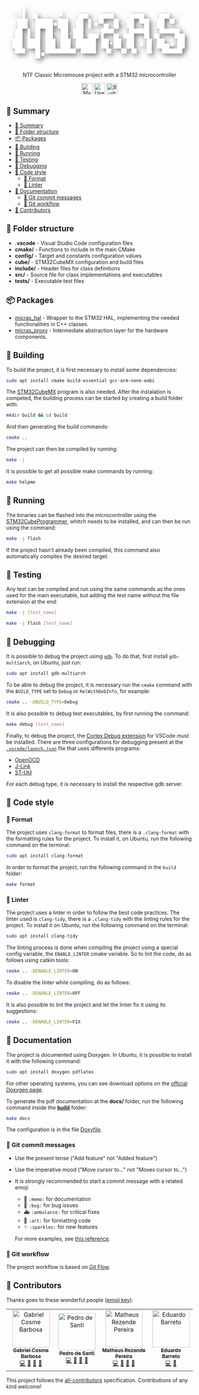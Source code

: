 <div align="center">
<?xml version="1.0" encoding="UTF-8" standalone="no"?>
<svg
   width="590.78088"
   height="201.94492"
   viewBox="0 0 590.78088 201.94492"
   version="1.1"
   id="svg1"
   xmlns="http://www.w3.org/2000/svg"
   xmlns:svg="http://www.w3.org/2000/svg">
  <defs
     id="defs1">
    <filter
       style="color-interpolation-filters:sRGB"
       id="filter64"
       x="-0.035140324"
       y="-0.12187"
       width="1.081262"
       height="1.2818244">
      <feFlood
         result="flood"
         in="SourceGraphic"
         flood-opacity="0.545098"
         flood-color="rgb(0,0,0)"
         id="feFlood63" />
      <feGaussianBlur
         result="blur"
         in="SourceGraphic"
         stdDeviation="8.000000"
         id="feGaussianBlur63" />
      <feOffset
         result="offset"
         in="blur"
         dx="6.000000"
         dy="6.000000"
         id="feOffset63" />
      <feComposite
         result="comp1"
         operator="in"
         in="flood"
         in2="offset"
         id="feComposite63" />
      <feComposite
         result="comp2"
         operator="over"
         in="SourceGraphic"
         in2="comp1"
         id="feComposite64" />
    </filter>
  </defs>
  <g
     id="layer1"
     transform="translate(-82.449001,-73.624558)">
    <g
       id="text3"
       style="font-size:16px;line-height:1.18;text-align:center;text-anchor:middle;display:inline"
       aria-label="&#10; • ▌ ▄ ·. ▪   ▄▄· ▄▄▄   ▄▄▄· .▄▄ ·  &#10; ·██ ▐███▪██ ▐█ ▌▪▀▄ █·▐█ ▀█ ▐█ ▀.  &#10; ▐█ ▌▐▌▐█·▐█·██ ▄▄▐▀▀▄ ▄█▀▀█ ▄▀▀▀█▄ &#10; ██ ██▌▐█▌▐█▌▐███▌▐█•█▌▐█ ▪▐▌▐█▄▪▐█ &#10; ▀▀  █▪▀▀▀▀▀▀·▀▀▀ .▀  ▀ ▀  ▀  ▀▀▀▀  "
       transform="translate(-3.0326385,-57.579742)">
      <path
         id="path27"
         style="font-size:26.6667px;font-family:Monospace;-inkscape-font-specification:Monospace;fill:#ffffff;fill-opacity:1;stroke:none;stroke-opacity:1;filter:url(#filter64)"
         d="m 136.79102,150.4043 v 31.46679 h -16.05469 v 31.46485 h -7.75977 v 31.46679 h -8.29492 v 31.67969 h 8.02734 v 15.63477 h 16.57618 16.05468 V 276.2832 h -8.02734 v -31.48047 -31.25195 h 15.5332 v 31.25195 31.67969 h 16.57618 7.50585 v 31.4668 h 16.57618 v -31.67969 h -0.26758 v -31.4668 -31.25195 h 8.29492 7.77344 v 31.25195 31.48047 h -0.26758 v 15.83399 h 16.57617 16.05469 16.05469 16.05468 16.05469 16.05469 v -15.63477 h 8.02734 7.50586 v 15.63477 h 16.57617 16.05469 16.05469 V 276.2832 h -0.26758 v -31.26758 h 8.29492 v -15.83203 h -16.05469 -16.57617 v 15.61914 h -15.5332 v -31.46679 -31.25196 h 15.5332 v 31.4668 h 8.28125 v -31.67969 h -7.75976 V 166.25 h -16.05469 -16.57617 v 15.62109 h -7.75977 v 31.46485 h -8.29492 v 31.67968 h 8.29492 v 31.26758 h -15.80078 -0.26758 v -31.48047 h -7.75976 V 213.33594 181.87109 H 265.75 249.17383 v 31.67969 h 8.29492 v 31.46484 31.26758 h -15.80078 -0.26758 v -31.48047 h -7.75977 V 213.33594 181.87109 H 217.58594 201.53125 185.47656 V 166.25 h -16.57617 v 15.83398 h 8.29492 v 31.4668 31.25195 h -7.77343 -8.29493 v -31.46679 h -7.75976 v -31.46485 h -8.29492 V 150.4043 Z m -23.82813,11.25 c -1.08507,0 -1.99957,0.37261 -2.74609,1.11914 -0.74653,0.73785 -1.1211,1.64432 -1.1211,2.7207 0,1.09375 0.36958,2.01519 1.10742,2.76172 0.74653,0.73785 1.65799,1.10547 2.73438,1.10547 1.08507,0 2.00456,-0.37262 2.75977,-1.11914 0.7552,-0.75521 1.13281,-1.67166 1.13281,-2.74805 0,-1.0677 -0.37761,-1.97417 -1.13281,-2.7207 -0.74653,-0.74653 -1.65799,-1.11914 -2.73438,-1.11914 z m 139.32422,1.66601 V 173.6582 H 262.625 v -10.33789 z m -44.64844,0.84571 v 3.97265 h 3.28125 v -3.97265 z m 144.49219,0 v 3.97265 h 3.28125 v -3.97265 z m 176.60156,0 v 3.97265 h 3.28125 v -3.97265 z m 96.32813,0 v 3.97265 h 3.28125 v -3.97265 z M 377.61133,166.25 v 15.63281 0.20117 15.63282 h 16.05469 v 15.61914 h -7.75977 v 31.46679 31.67969 h 8.28125 7.50586 v 15.63477 h 16.57617 V 276.2832 h -8.02734 V 244.80273 H 394.1875 v -15.61914 h 16.05469 15.5332 v 15.83203 31.4668 h 16.57617 7.50586 v 15.63477 h 16.57617 v -15.63477 h 8.02735 7.50586 v 15.63477 h 16.57617 V 276.2832 h -8.02735 v -31.48047 -15.61914 h 16.05469 15.53516 v 15.83203 h 8.29297 v 31.26758 h -0.26563 v 15.83399 h 16.57422 V 276.2832 h -0.26562 v -31.48047 h -7.76172 V 213.33594 181.87109 H 522.625 V 166.25 h -16.05469 -16.05469 -16.57617 v 15.62109 h -7.75976 v 31.67969 h 7.75976 v 15.63281 h -16.05468 v 15.83203 h 8.29492 v 31.26758 h -16.06836 v -31.48047 h -7.75977 v -15.61914 h -16.05468 v -15.63281 h 16.05468 V 181.87109 H 426.29688 V 166.25 H 410.24219 394.1875 Z m 192.6582,0 v 15.62109 h -7.76172 v 31.67969 h 7.76172 v 15.63281 h -16.05469 v 15.83203 h 8.29297 v 31.4668 h 8.28125 7.50782 v 15.63477 h 16.57421 16.05469 16.05469 16.05469 v -15.63477 h 8.02734 v -31.67969 -15.61914 h -16.05469 v -15.84765 h -16.57422 v 0.0137 h -15.53515 -16.05469 v -31.26563 h 15.53516 v 15.63282 h 16.57421 V 181.88281 H 602.89844 V 166.25 h -16.05469 z m -346.57617,5.19531 v 3.97071 h 3.28125 v -3.97071 z m 337.14844,0 v 3.97071 h 3.28125 v -3.97071 z m -166.6543,10.63867 h 16.05469 15.5332 v 31.26563 h -15.5332 V 197.7168 H 394.1875 Z m 96.32812,0 h 15.53516 v 15.63282 h 16.05469 v 15.63281 h -15.53516 -16.05469 v -0.0137 z m -254.2832,12.70313 V 205.125 h 10.33789 v -10.33789 z m 128.4375,0 V 205.125 h 10.33789 v -10.33789 z m -253.35937,0.8457 v 3.97266 h 3.28125 v -3.97266 z m 337.14843,0 v 3.97266 h 3.28125 v -3.97266 z m 176.60157,7.2793 v 3.9707 h 3.28125 v -3.9707 z m -385.3125,24.1875 v 3.9707 h 3.28125 v -3.9707 z m 48.16406,0 v 3.9707 h 3.28125 v -3.9707 z m 282.87695,2.08398 h 16.05469 16.05469 15.53515 v 15.83203 h 8.29297 v 31.26758 h -15.80078 -8.02734 v -15.63281 h -16.05469 v -15.84766 h -16.05469 z m -152.78711,26.86914 c -1.08507,0 -1.99956,0.37457 -2.74609,1.1211 -0.74653,0.73784 -1.12109,1.64431 -1.12109,2.7207 0,1.09375 0.36957,2.01323 1.10742,2.75977 0.74652,0.73784 1.65798,1.10742 2.73437,1.10742 1.08507,0 2.00456,-0.37262 2.75977,-1.11914 0.7552,-0.75521 1.13281,-1.67166 1.13281,-2.74805 0,-1.06771 -0.37761,-1.97418 -1.13281,-2.7207 -0.74653,-0.74653 -1.65798,-1.1211 -2.73438,-1.1211 z m 91.16016,1.66797 v 10.33789 H 519.5 V 257.7207 Z m 96.32812,0 v 10.33789 h 10.33789 V 257.7207 Z M 196.0957,289.1875 v 10.33789 h 10.33789 V 289.1875 Z m 115.89844,0.8457 v 3.97071 h 3.28125 v -3.97071 z m 80.27344,7.2793 v 3.9707 h 3.28125 v -3.9707 z" />
    </g>
  </g>
</svg>
</div>

<p align="center">NTF Classic Micromouse project with a STM32 microcontroller</p>

<div align="center">
  <a href="https://cplusplus.com/"><img alt="Made with C++" src="https://img.shields.io/badge/made_with-c%2B%2B-blue?style=for-the-badge&labelColor=ef4041&color=c1282d" height="30"></a>
  <a href="https://www.st.com/en/development-tools/stm32cubemx.html"><img alt="Uses STM32CubeMX" src="https://img.shields.io/badge/uses-stm32cubemx-blue?style=for-the-badge&labelColor=38c1d0&color=45a4b8&link=https%3A%2F%2Fwww.st.com%2Fen%2Fdevelopment-tools%2Fstm32cubemx.html" height="30"></a>
  <a href="https://en.wikipedia.org/wiki/Embedded_system"><img alt="Built for Embedded Devices" src="https://img.shields.io/badge/built_for-embedded_devices-blue?style=for-the-badge&labelColor=adec37&color=27a744&link=https%3A%2F%2Fen.wikipedia.org%2Fwiki%2FEmbedded_system" height="30"></a>
</div>


## 📑 Summary

- [📑 Summary](#-summary)
- [📁 Folder structure](#-folder-structure)
- [📦️ Packages](#️-packages)
- [🔨 Building](#-building)
- [🚀 Running](#-running)
- [🧪 Testing](#-testing)
- [🐛 Debugging](#-debugging)
- [💄 Code style](#-code-style)
  - [🎨 Format](#-format)
  - [🚨 Linter](#-linter)
- [📝 Documentation](#-documentation)
  - [💬 Git commit messages](#-git-commit-messages)
  - [🔀 Git workflow](#-git-workflow)
- [👥 Contributors](#-contributors)

## 📁 Folder structure

- **.vscode** - Visual Studio Code configuration files
- **cmake/** - Functions to include in the main CMake
- **config/** - Target and constants configuration values
- **cube/** - STM32CubeMX configuration and build files
- **include/** - Header files for class definitions
- **src/** - Source file for class implementations and executables
- **tests/** - Executable test files

## 📦️ Packages

- [micras_hal](./micras_hal/) - Wrapper to the STM32 HAL, implementing the needed functionalities in C++ classes.
- [micras_proxy](./micras_proxy/) - Intermediate abstraction layer for the hardware components.

## 🔨 Building

To build the project, it is first necessary to install some dependencies:

```bash
sudo apt install cmake build-essential gcc-arm-none-eabi
```

The [STM32CubeMX](https://www.st.com/en/development-tools/stm32cubemx.html) program is also needed. After the instalation is competed, the building process can be started by creating a build folder with:

```bash
mkdir build && cd build
```

And then generating the build commands:

```bash
cmake ..
```

The project can then be compiled by running:

```bash
make -j
```

It is possible to get all possible make commands by running:

```bash
make helpme
```

## 🚀 Running

The binaries can be flashed into the microcontroller using the [STM32CubeProgrammer](https://www.st.com/en/development-tools/stm32cubeprog.html), whitch needs to be installed, and can then be run using the command:

```bash
make -j flash
```

If the project hasn't already been compiled, this command also automatically compiles the desired target.

## 🧪 Testing

Any test can be compiled and run using the same commands as the ones used for the main executable, but adding the test name without the file extension at the end:

```bash
make -j [test_name]
```

```bash
make -j flash [test_name]
```

## 🐛 Debugging

It is possible to debug the project using [`gdb`](https://www.gnu.org/software/gdb/). To do that, first install `gdb-multiarch`, on Ubuntu, just run:

```bash
sudo apt install gdb-multiarch
```

To be able to debug the project, it is necessary run the `cmake` command with the `BUILD_TYPE` set to `Debug` or `RelWithDebInfo`, for example:

```bash
cmake .. -DBUILD_TYPE=Debug
```

It is also possible to debug test executables, by first running the command:

```bash
make debug [test_name]
```

Finally, to debug the project, the [Cortex Debug extension](https://marketplace.visualstudio.com/items?marus25.Cortex-Debug) for VSCode must be installed. There are three configurations for debugging present at the [`.vscode/launch.json`](./.vscode/launch.json) file that uses differents programs:

- [OpenOCD](https://openocd.org/)
- [J-Link]()
- [ST-Util]()

For each debug type, it is necessary to install the respective gdb server.

## 💄 Code style

### 🎨 Format

The project uses `clang-format` to format files, there is a `.clang-format` with the formatting rules for the project. To install it, on Ubuntu, run the following command on the terminal:

```bash
sudo apt install clang-format
```

In order to format the project, run the following command in the `build` folder:

```bash
make format
```

### 🚨 Linter

The project uses a linter in order to follow the best code practices. The linter used is `clang-tidy`, there is a `.clang-tidy` with the linting rules for the project. To install it on Ubuntu, run the following command on the terminal:

```bash
sudo apt install clang-tidy
```

The linting process is done when compiling the project using a special config variable, the `ENABLE_LINTER` cmake variable. So to lint the code, do as follows using catkin tools:

```bash
cmake .. -DENABLE_LINTER=ON
```

To disable the linter while compiling, do as follows:

```bash
cmake .. -DENABLE_LINTER=OFF
```

It is also possible to lint the project and let the linter fix it using its suggestions:

```bash
cmake .. -DENABLE_LINTER=FIX
```

## 📝 Documentation

The project is documented using Doxygen. In Ubuntu, it is possible to install it with the following command:

```bash
sudo apt install doxygen pdflatex
```

For other operating systems, you can see download options on the [official Doxygen page](https://www.doxygen.nl/download.html).

To generate the pdf documentation at the **docs/** folder, run the following command inside the [**build**](./build/) folder:

```bash
make docs
```

The configuration is in the file [Doxyfile](./Doxyfile).

### 💬 Git commit messages

- Use the present tense ("Add feature" not "Added feature")
- Use the imperative mood ("Move cursor to..." not "Moves cursor to...")
- It is strongly recommended to start a commit message with a related emoji
  - 📝 `:memo:` for documentation
  - 🐛 `:bug:` for bug issues
  - 🚑 `:ambulance:` for critical fixes
  - 🎨 `:art:` for formatting code
  - ✨ `:sparkles:` for new features

  For more examples, see [this reference](https://gitmoji.carloscuesta.me/).

### 🔀 Git workflow

The project workflow is based on [Git Flow](https://nvie.com/posts/a-successful-git-branching-model/).

## 👥 Contributors

Thanks goes to these wonderful people ([emoji key](https://allcontributors.org/docs/en/emoji-key)):

<!-- ALL-CONTRIBUTORS-LIST:START - Do not remove or modify this section -->
<!-- prettier-ignore-start -->
<!-- markdownlint-disable -->
<table>
  <tr>
    <td align="center"><a href="https://github.com/GabrielCosme"><img src="https://avatars.githubusercontent.com/u/62270066?v=4?s=100" width="100px;" alt="Gabriel Cosme Barbosa"/><br/><sub><b>Gabriel Cosme Barbosa</b></sub></a><br/><a href="https://github.com/Team-Micras/MicrasFirmware/commits?author=GabrielCosme" title="Code">💻</a> <a href="https://github.com/Team-Micras/MicrasFirmware/commits?author=GabrielCosme" title="Documentation">📖</a> <a href="#research-GabrielCosme" title="Research">🔬</a> <a href="https://github.com/Team-Micras/MicrasFirmware/pulls?q=is%3Apr+reviewed-by%3AGabrielCosme" title="Reviewed Pull Requests">👀</a></td>
    <td align="center"><a href="https://github.com/PedroDeSanti"><img src="https://avatars.githubusercontent.com/u/62271285?v=4" width="100px;" alt="Pedro de Santi"/><br/><sub><b>Pedro de Santi</b></sub></a><br/><a href="https://github.com/Team-Micras/MicrasFirmware/commits?author=PedroDeSanti" title="Code">💻</a> <a href="https://github.com/Team-Micras/MicrasFirmware/commits?author=PedroDeSanti" title="Documentation">📖</a> <a href="#research-PedroDeSanti" title="Research">🔬</a> <a href="https://github.com/Team-Micras/MicrasFirmware/pulls?q=is%3Apr+reviewed-by%3APedroDeSanti" title="Reviewed Pull Requests">👀</a></td>
    <td align="center"><a href="https://github.com/Matheus3007"><img src="https://avatars.githubusercontent.com/u/53058455?v=4" width="100px;" alt="Matheus Rezende Pereira"/><br/><sub><b>Matheus Rezende Pereira</b></sub></a><br/><a href="https://github.com/Team-Micras/MicrasFirmware/commits?author=Matheus3007" title="Code">💻</a> <a href="https://github.com/Team-Micras/MicrasFirmware/commits?author=Matheus3007" title="Documentation">📖</a> <a href="#research-Matheus3007" title="Research">🔬</a> <a href="https://github.com/Team-Micras/MicrasFirmware/pulls?q=is%3Apr+reviewed-by%3AMatheus3007" title="Reviewed Pull Requests">👀</a></td>
    <td align="center"><a href="https://github.com/Eduardo-Barreto"><img src="https://avatars.githubusercontent.com/u/34964398?v=4" width="100px;" alt="Eduardo Barreto"/><br/><sub><b>Eduardo Barreto</b></sub></a><br/><a href="https://github.com/Team-Micras/MicrasFirmware/commits?author=Eduardo-Barreto" title="Code">💻</a> <a href="https://github.com/Team-Micras/MicrasFirmware/pulls?q=is%3Apr+reviewed-by%3AEduardo-Barreto" title="Reviewed Pull Requests">👀</a></td>
  </tr>
</table>

<!-- markdownlint-restore -->
<!-- prettier-ignore-end -->

<!-- ALL-CONTRIBUTORS-LIST:END -->

This project follows the [all-contributors](https://github.com/all-contributors/all-contributors) specification. Contributions of any kind welcome!

